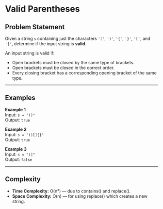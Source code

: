 # Valid Parentheses

## Problem Statement
Given a string `s` containing just the characters `'('`, `')'`, `'{'`, `'}'`, `'['`, and `']'`, determine if the input string is **valid**.

An input string is valid if:
- Open brackets must be closed by the same type of brackets.  
- Open brackets must be closed in the correct order.  
- Every closing bracket has a corresponding opening bracket of the same type.  

---

## Examples

**Example 1**  
Input: `s = "()"`  
Output: `true`  

**Example 2**  
Input: `s = "()[]{}"`  
Output: `true`  

**Example 3**  
Input: `s = "(]"`  
Output: `false`  

---

## Complexity

- **Time Complexity:** O(n²) — due to contains() and replace(). 
- **Space Complexity:** O(n) — for using replace() which creates a new string.
